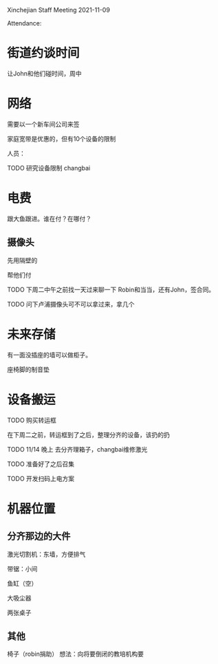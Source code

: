 Xinchejian Staff Meeting 2021-11-09

Attendance: 


# 街道约谈时间

让John和他们碰时间，周中

# 网络

需要以一个新车间公司来签

家庭宽带是优惠的，但有10个设备的限制

人员：

TODO 研究设备限制 changbai

# 电费

跟大鱼跟进。谁在付？在哪付？

## 摄像头

先用隔壁的

帮他们付

TODO 下周二中午之前找一天过来聊一下 Robin和当当，还有John，签合同。

TODO 问下卢浦摄像头可不可以拿过来，拿几个

# 未来存储

有一面没插座的墙可以做柜子。

座椅脚的制音垫

# 设备搬运

TODO 购买转运框

在下周二之前，转运框到了之后，整理分齐的设备，该扔的扔

TODO 11/14 晚上 去分齐理箱子，changbai维修激光

TODO 准备好了之后召集

TODO 开发扫码上电方案

# 机器位置

## 分齐那边的大件

激光切割机：东墙，方便排气

带锯：小间

鱼缸（空）

大吸尘器

两张桌子

## 其他

椅子（robin捐助）
想法：向将要倒闭的教培机构要



